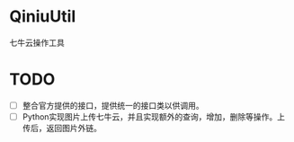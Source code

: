 # QiniuUtil
七牛云操作工具

# TODO
- [ ] 整合官方提供的接口，提供统一的接口类以供调用。
- [ ] Python实现图片上传七牛云，并且实现额外的查询，增加，删除等操作。上传后，返回图片外链。